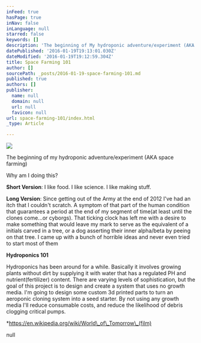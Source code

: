 ```yaml
---
inFeed: true
hasPage: true
inNav: false
inLanguage: null
starred: false
keywords: []
description: 'The beginning of My hydroponic adventure/experiment (AKA space farming) '
datePublished: '2016-01-19T19:13:01.030Z'
dateModified: '2016-01-19T19:12:59.304Z'
title: Space Farming 101
author: []
sourcePath: _posts/2016-01-19-space-farming-101.md
published: true
authors: []
publisher:
  name: null
  domain: null
  url: null
  favicon: null
url: space-farming-101/index.html
_type: Article

---
```

![](https://the-grid-user-content.s3-us-west-2.amazonaws.com/4fb18e7d-3fe4-4c38-93f7-5c3ab014a494.JPG)

The beginning of my hydroponic adventure/experiment (AKA space farming) 

Why am I doing this?

**Short Version**: I like food. I like science. I like making stuff.

**Long Version**: Since getting out of the Army at the end of 2012 I've had an itch that I couldn't scratch. A symptom of that part of the human condition that guarantees a period at the end of my segment of time(at least until the clones come...or cyborgs). That ticking clock has left me with a desire to make something that would leave my mark to serve as the equivalent of a initials carved in a tree, or a dog asserting their inner alpha/beta by peeing on that tree. I came up with a bunch of horrible ideas and never even tried to start most of them

**Hydroponics 101**

Hydroponics has been around for a while. Basically it involves growing plants without dirt by supplying it with water that has a regulated PH and nutrient(fertilizer) content. There are varying levels of sophistication, but the goal of this project is to design and create a system that uses no growth media. I'm going to design some custom 3d printed parts to turn an aeroponic cloning system into a seed starter. By not using any growth media I'll reduce consumable costs, and reduce the likelihood of debris clogging critical pumps.

\*https://en.wikipedia.org/wiki/World\_of\_Tomorrow\_(film)

null